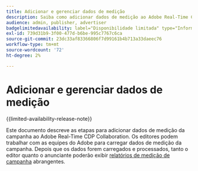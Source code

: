 ```yaml
---
title: Adicionar e gerenciar dados de medição
description: Saiba como adicionar dados de medição ao Adobe Real-Time CDP Collaboration.
audience: admin, publisher, advertiser
badgelimitedavailability: label="Disponibilidade limitada" type="Informative" url="https://helpx.adobe.com/br/legal/product-descriptions/real-time-customer-data-platform-collaboration.html newtab=true"
exl-id: 739d31b9-3f00-477d-b6be-995c7767c6ca
source-git-commit: 23dc33af83366806f7d99161b4b713a33daeec76
workflow-type: tm+mt
source-wordcount: '72'
ht-degree: 2%

---
```


# Adicionar e gerenciar dados de medição

{{limited-availability-release-note}}

Este documento descreve as etapas para adicionar dados de medição da campanha ao Adobe Real-Time CDP Collaboration. Os editores podem trabalhar com as equipes do Adobe para carregar dados de medição da campanha. Depois que os dados forem carregados e processados, tanto o editor quanto o anunciante poderão exibir [relatórios de medição de campanha](/help/guide/collaborate/measure.md) abrangentes.
